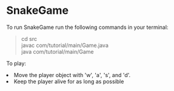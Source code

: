 # SnakeGame

<p>
  To run SnakeGame run the following commands in your terminal:
</p>

<blockquote>
  cd src <br>
  javac com/tutorial/main/Game.java <br>
  java com/tutorial/main/Game <br>
</blockquote>

<p>
  To play:
  <li> Move the player object with 'w', 'a', 's', and 'd'. </li>
  <li> Keep the player alive for as long as possible </li>
</p>
